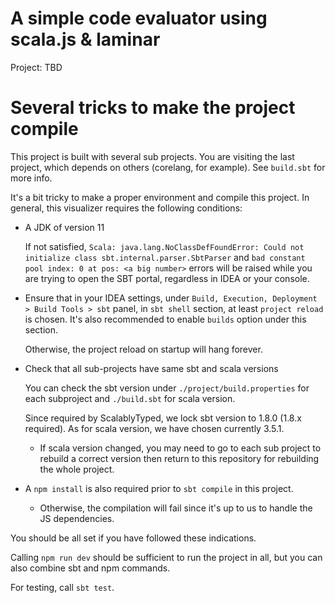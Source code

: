 # A simple code evaluator using scala.js & laminar

Project: TBD


# Several tricks to make the project compile

This project is built with several sub projects. You are visiting the last project, which depends on others (corelang, 
for example). See `build.sbt` for more info.

It's a bit tricky to make a proper environment and compile this project. In general, this visualizer requires the
following conditions:

- A JDK of version 11
  
  If not satisfied, `Scala: java.lang.NoClassDefFoundError: Could not initialize class sbt.internal.parser.SbtParser`
  and `bad constant pool index: 0 at pos: <a big number>` errors will be raised while you are trying to open the SBT
  portal, regardless in IDEA or your console.

- Ensure that in your IDEA settings, under `Build, Execution, Deployment > Build Tools > sbt` panel, in `sbt shell`
section, at least `project reload` is chosen. It's also recommended to enable `builds` option under this section. 

  Otherwise, the project reload on startup will hang forever.
  
- Check that all sub-projects have same sbt and scala versions

  You can check the sbt version under `./project/build.properties` for each subproject and `./build.sbt` for scala
  version.

  Since required by ScalablyTyped, we lock sbt version to 1.8.0 (1.8.x required). As for scala version, we have chosen
  currently 3.5.1.

  - If scala version changed, you may need to go to each sub project to rebuild a correct version then return to this 
  repository for rebuilding the whole project.

- A `npm install` is also required prior to `sbt compile` in this project.

  - Otherwise, the compilation will fail since it's up to us to handle the JS dependencies.

You should be all set if you have followed these indications.

Calling `npm run dev` should be sufficient to run the project in all, but you can also combine sbt and npm commands.

For testing, call `sbt test`.